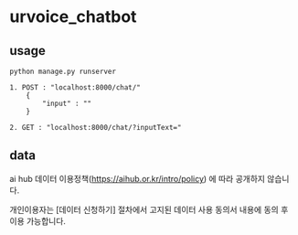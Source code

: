 # urvoice_chatbot
## usage 

    python manage.py runserver
    
    1. POST : "localhost:8000/chat/"
        {
            "input" : ""
        }
        
    2. GET : "localhost:8000/chat/?inputText="


## data
ai hub 데이터 이용정책(https://aihub.or.kr/intro/policy) 에 따라 공개하지 않습니다. 


개인이용자는 [데이터 신청하기] 절차에서 고지된 데이터 사용 동의서 내용에 동의 후 이용 가능합니다.
